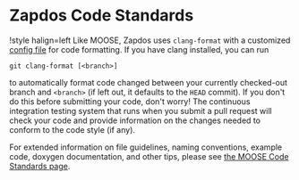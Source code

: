 # Zapdos Code Standards

!style halign=left
Like MOOSE, Zapdos uses `clang-format` with a customized
[config file](https://github.com/shannon-lab/zapdos/blob/master/.clang-format)
for code formatting. If you have clang installed, you can run

```
git clang-format [<branch>]
```

to automatically format code changed between your currently checked-out branch
and `<branch>` (if left out, it defaults to the `HEAD` commit). If you don't do
this before submitting your code, don't worry! The continuous integration
testing system that runs when you submit a pull request will check your code
and provide information on the changes needed to conform to the code style (if any).

For extended information on file guidelines, naming conventions, example code,
doxygen documentation, and other tips, please see
[the MOOSE Code Standards page](https://mooseframework.inl.gov/framework_development/code_standards.html).
